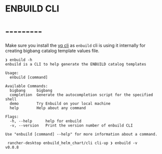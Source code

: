 # ENBUILD CLI
# ---------

Make sure you install the [yq cli](https://mikefarah.gitbook.io/yq) as `enbuild` cli is using it internally for creating bigbang catalog template values file.

```
❯ enbuild -h
enbuild is a CLI to help generate the ENBUILD catalog templates

Usage:
  enbuild [command]

Available Commands:
  bigbang     bigbang
  completion  Generate the autocompletion script for the specified shell
  demo        Try Enbuild on your local machine
  help        Help about any command

Flags:
  -h, --help      help for enbuild
  -v, --version   Print the version number of enbuild CLI

Use "enbuild [command] --help" for more information about a command.

 rancher-desktop enbuild_helm_chart/cli cli-up ❯ enbuild -v
v0.0.8
```
